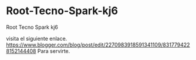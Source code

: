 # Root-Tecno-Spark-kj6
Root Tecno Spark kj6

visita el siguiente enlace.
https://www.blogger.com/blog/post/edit/2270983918591341109/8317794228152144408
Para servirte.
